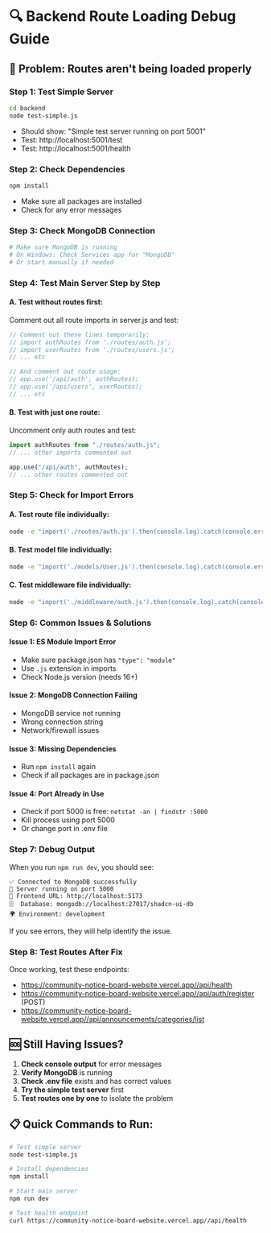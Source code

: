 # 🔍 Backend Route Loading Debug Guide

## 🚨 **Problem: Routes aren't being loaded properly**

### **Step 1: Test Simple Server**

```bash
cd backend
node test-simple.js
```

- Should show: "Simple test server running on port 5001"
- Test: http://localhost:5001/test
- Test: http://localhost:5001/health

### **Step 2: Check Dependencies**

```bash
npm install
```

- Make sure all packages are installed
- Check for any error messages

### **Step 3: Check MongoDB Connection**

```bash
# Make sure MongoDB is running
# On Windows: Check Services app for "MongoDB"
# Or start manually if needed
```

### **Step 4: Test Main Server Step by Step**

#### **A. Test without routes first:**

Comment out all route imports in server.js and test:

```javascript
// Comment out these lines temporarily:
// import authRoutes from './routes/auth.js';
// import userRoutes from './routes/users.js';
// ... etc

// And comment out route usage:
// app.use('/api/auth', authRoutes);
// app.use('/api/users', userRoutes);
// ... etc
```

#### **B. Test with just one route:**

Uncomment only auth routes and test:

```javascript
import authRoutes from "./routes/auth.js";
// ... other imports commented out

app.use("/api/auth", authRoutes);
// ... other routes commented out
```

### **Step 5: Check for Import Errors**

#### **A. Test route file individually:**

```bash
node -e "import('./routes/auth.js').then(console.log).catch(console.error)"
```

#### **B. Test model file individually:**

```bash
node -e "import('./models/User.js').then(console.log).catch(console.error)"
```

#### **C. Test middleware file individually:**

```bash
node -e "import('./middleware/auth.js').then(console.log).catch(console.error)"
```

### **Step 6: Common Issues & Solutions**

#### **Issue 1: ES Module Import Error**

- Make sure package.json has `"type": "module"`
- Use `.js` extension in imports
- Check Node.js version (needs 16+)

#### **Issue 2: MongoDB Connection Failing**

- MongoDB service not running
- Wrong connection string
- Network/firewall issues

#### **Issue 3: Missing Dependencies**

- Run `npm install` again
- Check if all packages are in package.json

#### **Issue 4: Port Already in Use**

- Check if port 5000 is free: `netstat -an | findstr :5000`
- Kill process using port 5000
- Or change port in .env file

### **Step 7: Debug Output**

When you run `npm run dev`, you should see:

```
✅ Connected to MongoDB successfully
🚀 Server running on port 5000
📱 Frontend URL: http://localhost:5173
🗄️  Database: mongodb://localhost:27017/shadcn-ui-db
🌍 Environment: development
```

If you see errors, they will help identify the issue.

### **Step 8: Test Routes After Fix**

Once working, test these endpoints:

- https://community-notice-board-website.vercel.app//api/health
- https://community-notice-board-website.vercel.app//api/auth/register (POST)
- https://community-notice-board-website.vercel.app//api/announcements/categories/list

## 🆘 **Still Having Issues?**

1. **Check console output** for error messages
2. **Verify MongoDB** is running
3. **Check .env file** exists and has correct values
4. **Try the simple test server** first
5. **Test routes one by one** to isolate the problem

## 📋 **Quick Commands to Run:**

```bash
# Test simple server
node test-simple.js

# Install dependencies
npm install

# Start main server
npm run dev

# Test health endpoint
curl https://community-notice-board-website.vercel.app//api/health
```
